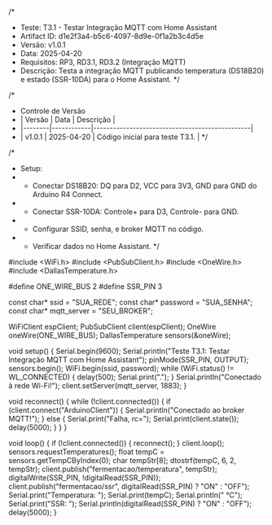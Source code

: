 /*
 * Teste: T3.1 - Testar Integração MQTT com Home Assistant
 * Artifact ID: d1e2f3a4-b5c6-4097-8d9e-0f1a2b3c4d5e
 * Versão: v1.0.1
 * Data: 2025-04-20
 * Requisitos: RP3, RD3.1, RD3.2 (Integração MQTT)
 * Descrição: Testa a integração MQTT publicando temperatura (DS18B20) e estado (SSR-10DA) para o Home Assistant.
 */

/*
 * Controle de Versão
 * | Versão | Data       | Descrição                                      |
 * |--------|------------|------------------------------------------------|
 * | v1.0.1 | 2025-04-20 | Código inicial para teste T3.1.                |
 */

/*
 * Setup:
 * - Conectar DS18B20: DQ para D2, VCC para 3V3, GND para GND do Arduino R4 Connect.
 * - Conectar SSR-10DA: Controle+ para D3, Controle- para GND.
 * - Configurar SSID, senha, e broker MQTT no código.
 * - Verificar dados no Home Assistant.
 */

#include <WiFi.h>
#include <PubSubClient.h>
#include <OneWire.h>
#include <DallasTemperature.h>

#define ONE_WIRE_BUS 2
#define SSR_PIN 3

const char* ssid = "SUA_REDE";
const char* password = "SUA_SENHA";
const char* mqtt_server = "SEU_BROKER";

WiFiClient espClient;
PubSubClient client(espClient);
OneWire oneWire(ONE_WIRE_BUS);
DallasTemperature sensors(&oneWire);

void setup() {
  Serial.begin(9600);
  Serial.println("Teste T3.1: Testar Integração MQTT com Home Assistant");
  pinMode(SSR_PIN, OUTPUT);
  sensors.begin();
  WiFi.begin(ssid, password);
  while (WiFi.status() != WL_CONNECTED) {
    delay(500);
    Serial.print(".");
  }
  Serial.println("Conectado à rede Wi-Fi!");
  client.setServer(mqtt_server, 1883);
}

void reconnect() {
  while (!client.connected()) {
    if (client.connect("ArduinoClient")) {
      Serial.println("Conectado ao broker MQTT!");
    } else {
      Serial.print("Falha, rc=");
      Serial.print(client.state());
      delay(5000);
    }
  }
}

void loop() {
  if (!client.connected()) {
    reconnect();
  }
  client.loop();
  sensors.requestTemperatures();
  float tempC = sensors.getTempCByIndex(0);
  char tempStr[8];
  dtostrf(tempC, 6, 2, tempStr);
  client.publish("fermentacao/temperatura", tempStr);
  digitalWrite(SSR_PIN, !digitalRead(SSR_PIN));
  client.publish("fermentacao/ssr", digitalRead(SSR_PIN) ? "ON" : "OFF");
  Serial.print("Temperatura: ");
  Serial.print(tempC);
  Serial.println(" °C");
  Serial.print("SSR: ");
  Serial.println(digitalRead(SSR_PIN) ? "ON" : "OFF");
  delay(5000);
}